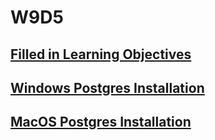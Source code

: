 # W9D5

## [Filled in Learning Objectives]

## [Windows Postgres Installation]

## [MacOS Postgres Installation]

[Filled in Learning Objectives]: ./W9_filled_in_LOs.md
[MacOS Postgres Installation]: ./MacOS-Postgres_Installation.md
[Windows Postgres Installation]: ./Windows-Postgres_Installation.md